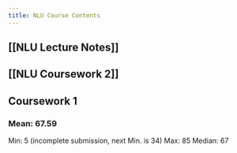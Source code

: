 ```yaml
---
title: NLU Course Contents
---
```


## [[NLU Lecture Notes]]
## [[NLU Coursework 2]]
## Coursework 1
### Mean: 67.59
Min: 5 (incomplete submission, next Min. is 34)
Max: 85
Median: 67
